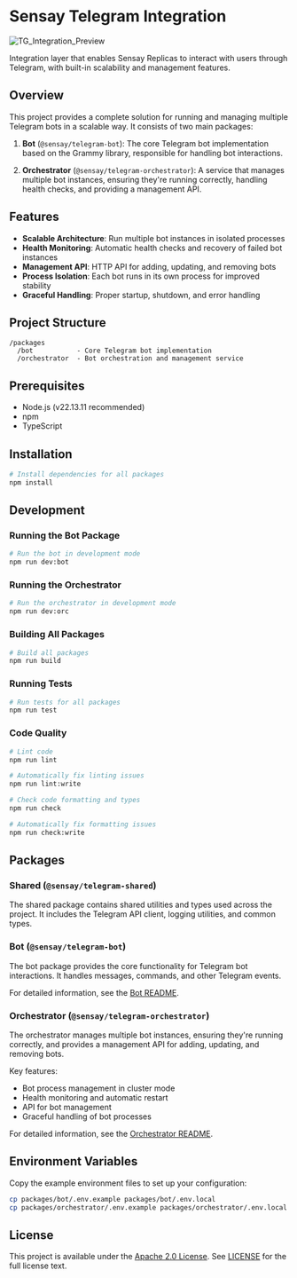# Sensay Telegram Integration

![TG_Integration_Preview](https://github.com/user-attachments/assets/8777a33b-1b1b-4eb9-85cb-f2c6e04ed78c)

Integration layer that enables Sensay Replicas to interact with users through Telegram, with built-in scalability and management features.

## Overview

This project provides a complete solution for running and managing multiple Telegram bots in a scalable way. It consists of two main packages:

1. **Bot** (`@sensay/telegram-bot`): The core Telegram bot implementation based on the Grammy library, responsible for handling bot interactions.

2. **Orchestrator** (`@sensay/telegram-orchestrator`): A service that manages multiple bot instances, ensuring they're running correctly, handling health checks, and providing a management API.

## Features

- **Scalable Architecture**: Run multiple bot instances in isolated processes
- **Health Monitoring**: Automatic health checks and recovery of failed bot instances
- **Management API**: HTTP API for adding, updating, and removing bots
- **Process Isolation**: Each bot runs in its own process for improved stability
- **Graceful Handling**: Proper startup, shutdown, and error handling

## Project Structure

```
/packages
  /bot           - Core Telegram bot implementation
  /orchestrator  - Bot orchestration and management service
```

## Prerequisites

- Node.js (v22.13.11 recommended)
- npm
- TypeScript

## Installation

```bash
# Install dependencies for all packages
npm install
```

## Development

### Running the Bot Package

```bash
# Run the bot in development mode
npm run dev:bot
```

### Running the Orchestrator

```bash
# Run the orchestrator in development mode
npm run dev:orc
```

### Building All Packages

```bash
# Build all packages
npm run build
```

### Running Tests

```bash
# Run tests for all packages
npm run test
```

### Code Quality

```bash
# Lint code
npm run lint

# Automatically fix linting issues
npm run lint:write

# Check code formatting and types
npm run check

# Automatically fix formatting issues
npm run check:write
```

## Packages

### Shared (`@sensay/telegram-shared`)

The shared package contains shared utilities and types used across the project. It includes the Telegram API client, logging utilities, and common types.

### Bot (`@sensay/telegram-bot`)

The bot package provides the core functionality for Telegram bot interactions. It handles messages, commands, and other Telegram events.

For detailed information, see the [Bot README](packages/bot/README.md).

### Orchestrator (`@sensay/telegram-orchestrator`)

The orchestrator manages multiple bot instances, ensuring they're running correctly, and provides a management API for adding, updating, and removing bots.

Key features:
- Bot process management in cluster mode
- Health monitoring and automatic restart
- API for bot management
- Graceful handling of bot processes

For detailed information, see the [Orchestrator README](packages/orchestrator/README.md).

## Environment Variables

Copy the example environment files to set up your configuration:

```bash
cp packages/bot/.env.example packages/bot/.env.local
cp packages/orchestrator/.env.example packages/orchestrator/.env.local
```

## License

This project is available under the [Apache 2.0 License](https://opensource.org/license/apache-2-0). See [LICENSE](./LICENSE) for the full license text.

